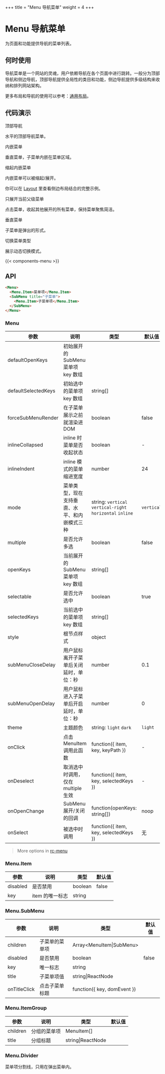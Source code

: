 +++
title = "Menu 导航菜单"
weight = 4
+++

# Menu 导航菜单

为页面和功能提供导航的菜单列表。

## 何时使用

导航菜单是一个网站的灵魂，用户依赖导航在各个页面中进行跳转。一般分为顶部导航和侧边导航，顶部导航提供全局性的类目和功能，侧边导航提供多级结构来收纳和排列网站架构。

更多布局和导航的使用可以参考：[通用布局](/components/layout)。

## 代码演示
<div class="c7n-row">
    <div class="c7n-row-12">
        <section class="code-box">
            <section class="code-box-demo"><div id="menu-horizontal"></div></section>
            <section class="code-box-meta">
                <div class="code-box-title"><a>顶部导航</a></div>
                <div>
                    <p>水平的顶部导航菜单。</p>
                </div>
            </section>
        </section>
        <section class="code-box">
            <section class="code-box-demo"><div id="menu-inline"></div></section>
            <section class="code-box-meta">
                <div class="code-box-title"><a>内嵌菜单</a></div>
                <div>
                    <p>垂直菜单，子菜单内嵌在菜单区域。</p>
                </div>
            </section>
        </section>
        <section class="code-box">
            <section class="code-box-demo"><div id="menu-inline-collapsed"></div></section>
            <section class="code-box-meta">
                <div class="code-box-title"><a>缩起内嵌菜单</a></div>
                <div>
                    <p>内嵌菜单可以被缩起/展开。</p>
                    <p>你可以在 <a href="../../layout/layout/#components-layout-demo-side">Layout</a> 里查看侧边布局结合的完整示例。</p>
                </div>
            </section>
        </section>
        <section class="code-box">
            <section class="code-box-demo"><div id="menu-current"></div></section>
            <section class="code-box-meta">
                <div class="code-box-title"><a>只展开当前父级菜单</a></div>
                <div>
                    <p>点击菜单，收起其他展开的所有菜单，保持菜单聚焦简洁。</p>
                </div>
            </section>
        </section>
        <section class="code-box">
            <section class="code-box-demo"><div id="menu-vertical"></div></section>
            <section class="code-box-meta">
                <div class="code-box-title"><a>垂直菜单</a></div>
                <div>
                    <p>子菜单是弹出的形式。</p>
                </div>
            </section>
        </section>
        <section class="code-box">
            <section class="code-box-demo"><div id="menu-switch-mode"></div></section>
            <section class="code-box-meta">
                <div class="code-box-title"><a>切换菜单类型</a></div>
                <div>
                    <p>展示动态切换模式。</p>
                </div>
            </section>
        </section>
    </div>
</div>

{{< components-menu >}}

## API

```html
<Menu>
  <Menu.Item>菜单项</Menu.Item>
  <SubMenu title="子菜单">
    <Menu.Item>子菜单项</Menu.Item>
  </SubMenu>
</Menu>
```

### Menu

| 参数 | 说明 | 类型 | 默认值 |
| --- | --- | --- | --- |
| defaultOpenKeys | 初始展开的 SubMenu 菜单项 key 数组 |  |  |
| defaultSelectedKeys | 初始选中的菜单项 key 数组 | string\[] |  |
| forceSubMenuRender | 在子菜单展示之前就渲染进 DOM | boolean | false |
| inlineCollapsed | inline 时菜单是否收起状态 | boolean | - |
| inlineIndent | inline 模式的菜单缩进宽度 | number | 24 |
| mode | 菜单类型，现在支持垂直、水平、和内嵌模式三种 | string: `vertical` `vertical-right` `horizontal` `inline` | `vertical` |
| multiple | 是否允许多选 | boolean | false |
| openKeys | 当前展开的 SubMenu 菜单项 key 数组 | string\[] |  |
| selectable | 是否允许选中 | boolean | true |
| selectedKeys | 当前选中的菜单项 key 数组 | string\[] |  |
| style | 根节点样式 | object |  |
| subMenuCloseDelay | 用户鼠标离开子菜单后关闭延时，单位：秒 | number | 0.1 |
| subMenuOpenDelay | 用户鼠标进入子菜单后开启延时，单位：秒 | number | 0 |
| theme | 主题颜色 | string: `light` `dark` | `light` |
| onClick | 点击 MenuItem 调用此函数 | function({ item, key, keyPath }) | - |
| onDeselect | 取消选中时调用，仅在 multiple 生效 | function({ item, key, selectedKeys }) | - |
| onOpenChange | SubMenu 展开/关闭的回调 | function(openKeys: string\[]) | noop |
| onSelect | 被选中时调用 | function({ item, key, selectedKeys }) | 无   |

> More options in [rc-menu](https://github.com/react-component/menu#api)

### Menu.Item

| 参数 | 说明 | 类型 | 默认值 |
| --- | --- | --- | --- |
| disabled | 是否禁用 | boolean | false |
| key | item 的唯一标志 | string |  |

### Menu.SubMenu

| 参数 | 说明 | 类型 | 默认值 |
| --- | --- | --- | --- |
| children | 子菜单的菜单项 | Array&lt;MenuItem\|SubMenu> |  |
| disabled | 是否禁用 | boolean | false |
| key | 唯一标志 | string |  |
| title | 子菜单项值 | string\|ReactNode |  |
| onTitleClick | 点击子菜单标题 | function({ key, domEvent }) |  |

### Menu.ItemGroup

| 参数 | 说明 | 类型 | 默认值 |
| --- | --- | --- | --- |
| children | 分组的菜单项 | MenuItem\[] |  |
| title | 分组标题 | string\|ReactNode |  |

### Menu.Divider

菜单项分割线，只用在弹出菜单内。
